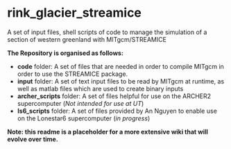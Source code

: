 # rink_glacier_streamice
A set of input files, shell scripts of code to manage the simulation of a section of western greenland with MITgcm/STREAMICE

**The Repository is organised as follows:**
- **code** folder: A set of files that are needed in order to compile MITgcm in order to use the STREAMICE package.
- **input** folder: A set of text input files to be read by MITgcm at runtime, as well as matlab files which are used to create binary inputs
- **archer_scripts** folder: A set of files helpful for use on the ARCHER2 supercomputer (*Not intended for use at UT*)
- **ls6_scripts** folder: A set of files provided by An Nguyen to enable use on the Lonestar6 supercomputer (*in progress*)

**Note: this readme is a placeholder for a more extensive wiki that will evolve over time.**

